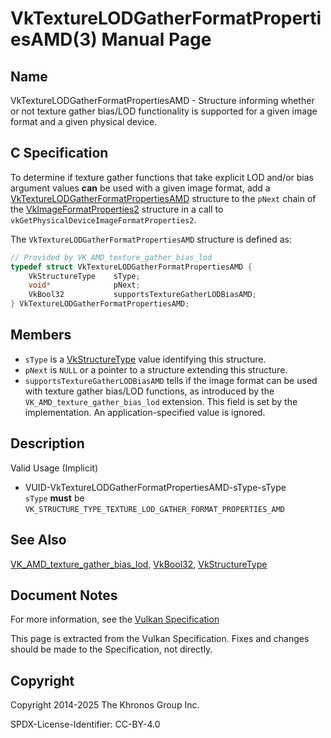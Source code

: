 # VkTextureLODGatherFormatPropertiesAMD(3) Manual Page

## Name

VkTextureLODGatherFormatPropertiesAMD - Structure informing whether or not texture gather bias/LOD functionality is supported for a given image format and a given physical device.



## [](#_c_specification)C Specification

To determine if texture gather functions that take explicit LOD and/or bias argument values **can** be used with a given image format, add a [VkTextureLODGatherFormatPropertiesAMD](https://registry.khronos.org/vulkan/specs/latest/man/html/VkTextureLODGatherFormatPropertiesAMD.html) structure to the `pNext` chain of the [VkImageFormatProperties2](https://registry.khronos.org/vulkan/specs/latest/man/html/VkImageFormatProperties2.html) structure in a call to `vkGetPhysicalDeviceImageFormatProperties2`.

The `VkTextureLODGatherFormatPropertiesAMD` structure is defined as:

```c++
// Provided by VK_AMD_texture_gather_bias_lod
typedef struct VkTextureLODGatherFormatPropertiesAMD {
    VkStructureType    sType;
    void*              pNext;
    VkBool32           supportsTextureGatherLODBiasAMD;
} VkTextureLODGatherFormatPropertiesAMD;
```

## [](#_members)Members

- `sType` is a [VkStructureType](https://registry.khronos.org/vulkan/specs/latest/man/html/VkStructureType.html) value identifying this structure.
- `pNext` is `NULL` or a pointer to a structure extending this structure.
- `supportsTextureGatherLODBiasAMD` tells if the image format can be used with texture gather bias/LOD functions, as introduced by the `VK_AMD_texture_gather_bias_lod` extension. This field is set by the implementation. An application-specified value is ignored.

## [](#_description)Description

Valid Usage (Implicit)

- [](#VUID-VkTextureLODGatherFormatPropertiesAMD-sType-sType)VUID-VkTextureLODGatherFormatPropertiesAMD-sType-sType  
  `sType` **must** be `VK_STRUCTURE_TYPE_TEXTURE_LOD_GATHER_FORMAT_PROPERTIES_AMD`

## [](#_see_also)See Also

[VK\_AMD\_texture\_gather\_bias\_lod](https://registry.khronos.org/vulkan/specs/latest/man/html/VK_AMD_texture_gather_bias_lod.html), [VkBool32](https://registry.khronos.org/vulkan/specs/latest/man/html/VkBool32.html), [VkStructureType](https://registry.khronos.org/vulkan/specs/latest/man/html/VkStructureType.html)

## [](#_document_notes)Document Notes

For more information, see the [Vulkan Specification](https://registry.khronos.org/vulkan/specs/latest/html/vkspec.html#VkTextureLODGatherFormatPropertiesAMD)

This page is extracted from the Vulkan Specification. Fixes and changes should be made to the Specification, not directly.

## [](#_copyright)Copyright

Copyright 2014-2025 The Khronos Group Inc.

SPDX-License-Identifier: CC-BY-4.0